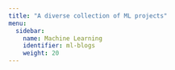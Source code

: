 ```yaml
---
title: "A diverse collection of ML projects" 
menu:
  sidebar:
    name: Machine Learning
    identifier: ml-blogs
    weight: 20
---
```


